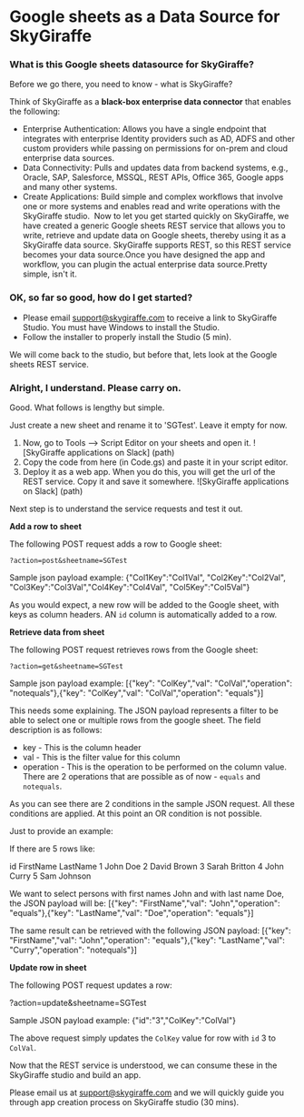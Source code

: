 # Google sheets as a Data Source for SkyGiraffe

### What is this Google sheets datasource for SkyGiraffe?

Before we go there, you need to know -  what is SkyGiraffe?

Think of SkyGiraffe as a **black-box enterprise data connector** that enables the following:

* Enterprise Authentication: Allows you have a single endpoint that integrates with enterprise Identity providers such as AD, ADFS and other custom providers while passing on permissions for on-prem and cloud enterprise data sources. 
* Data Connectivity: Pulls and updates data from backend systems, e.g., Oracle, SAP, Salesforce, MSSQL, REST APIs, Office 365, Google apps and many other systems. 
* Create Applications: Build simple and complex workflows that involve one or more systems and enables read and write operations with the SkyGiraffe studio. 
Now to let you get started quickly on SkyGiraffe, we have created a generic Google sheets REST service that allows you to write, retrieve and update data on Google sheets, thereby using it as a SkyGiraffe data source.
SkyGiraffe supports REST, so this REST service becomes your data source.Once you have designed the app and workflow, you can plugin the actual enterprise data source.Pretty simple, isn't it.

### OK, so far so good, how do I get started?

* Please email support@skygiraffe.com to receive a link to SkyGiraffe Studio. You must have Windows to install the Studio. 
* Follow the installer to properly install the Studio (5 min).

We will come back to the studio, but before that, lets look at the Google sheets REST service.

### Alright, I understand. Please carry on.

Good. What follows is lengthy but simple.

Just create a new sheet and rename it to 'SGTest'. Leave it empty for now.

1. Now, go to Tools --> Script Editor on your sheets and open it.
![SkyGiraffe applications on Slack] (path)
2. Copy the code from here (in Code.gs) and paste it in your script editor.
3. Deploy it as a web app. When you do this, you will get the url of the REST service. Copy it and save it somewhere.
![SkyGiraffe applications on Slack] (path)

Next step is to understand the service requests and test it out.

**Add a row to sheet**

The following POST request adds a row to Google sheet:

`?action=post&sheetname=SGTest`

Sample json payload example:
{"Col1Key":"Col1Val", "Col2Key":"Col2Val", "Col3Key":"Col3Val","Col4Key":"Col4Val", "Col5Key":"Col5Val"}

As you would expect, a new row will be added to the Google sheet, with keys as column headers. AN `id` column is automatically added to a row.

**Retrieve data from sheet**

The following POST request retrieves rows from the Google sheet:

`?action=get&sheetname=SGTest`

Sample json payload example:
[{"key": "ColKey","val": "ColVal","operation": "notequals"},{"key": "ColKey","val": "ColVal","operation": "equals"}]

This needs some explaining. The JSON payload represents a filter to be able to select one or multiple rows from the google sheet. The field description is as follows:
* key - This is the column header
* val - This is the filter value for this column
* operation - This is the operation to be performed on the column value. There are 2 operations that are possible as of now - `equals` and `notequals`.

As you can see there are 2 conditions in the sample JSON request. All these conditions are applied. At this point an OR condition is not possible.

Just to provide an example:

If there are 5 rows like:

id	FirstName	LastName
1	John		Doe
2	David		Brown
3	Sarah		Britton
4	John		Curry
5	Sam		Johnson

We want to select persons with first names John and with last name Doe, the JSON payload will be:
[{"key": "FirstName","val": "John","operation": "equals"},{"key": "LastName","val": "Doe","operation": "equals"}]

The same result can be retrieved with the following JSON payload:
[{"key": "FirstName","val": "John","operation": "equals"},{"key": "LastName","val": "Curry","operation": "notequals"}]

**Update row in sheet**

The following POST request updates a row:

?action=update&sheetname=SGTest

Sample JSON payload example:
{"id":"3","ColKey":"ColVal"}

The above request simply updates the `ColKey` value for row with `id` 3 to `ColVal`.

Now that the REST service is understood, we can consume these in the SkyGiraffe studio and build an app.

Please email us at support@skygiraffe.com and we will quickly guide you through app creation process on SkyGiraffe studio (30 mins).